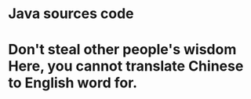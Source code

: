 # Java sources code
# Don't steal other people's wisdom Here, you cannot translate Chinese to English word for.
